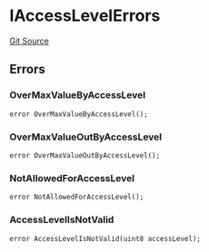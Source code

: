 # IAccessLevelErrors
[Git Source](https://github.com/thrackle-io/tron/blob/d12cfa3cb48422acc5d155aaf1a5d1ffab60585d/src/common/IErrors.sol)


## Errors
### OverMaxValueByAccessLevel

```solidity
error OverMaxValueByAccessLevel();
```

### OverMaxValueOutByAccessLevel

```solidity
error OverMaxValueOutByAccessLevel();
```

### NotAllowedForAccessLevel

```solidity
error NotAllowedForAccessLevel();
```

### AccessLevelIsNotValid

```solidity
error AccessLevelIsNotValid(uint8 accessLevel);
```

